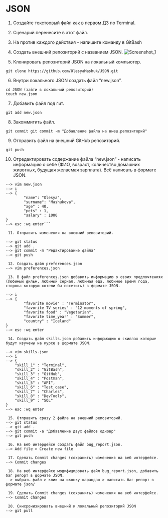 # JSON

 1. Создайте текстоовый файл как в первом ДЗ по Terminal.
 2. Сценарий перенесите в этот файл.
 3. На против каждого действия - напишите команду в GitBash

 4. Создать внешний репозиторий c названием JSON.
![Screenshot_1](https://user-images.githubusercontent.com/91422609/169891997-ebcc528d-2add-4c40-8e8d-e9ee445d11f0.png)


 5. Клонировать репозиторий JSON на локальный компьютер.
 
```git clone https://github.com/OlesyaMashuk/JSON.git```

 6. Внутри локального JSON создать файл “new.json”.
 
 ```
 cd JSON (зайти в локальный репозиторий)
 touch new.json
```

 7. Добавить файл под гит.
 
```git add new.json```

 8. Закоммитить файл.
 
```git commit git commit -m "Добавление файла на внеш.репозиторий"```

 9. Отправить файл на внешний GitHub репозиторий.
 
```git push```

 10. Отредактировать содержание файла “new.json” - написать информацию о себе (ФИО, возраст, количество домашних животных, будущая желаемая зарплата). Всё написать в формате JSON.
```
--> vim new.json
--> i 
--> {
        "name": "Olesya",
        "surname": "Mashukova",
        "age" : 40,
        "pets" : 1,
        "salary" : 1000
}
--> esc :wq enter```

 11. Отправить изменения на внешний репозиторий.
 
--> git status
--> git add .
--> git commit -m "Редактирование файла"
--> git push

 12. Создать файл preferences.json
--> vim preferences.json

 13. В файл preferences.json добавить информацию о своих предпочтениях (Любимый фильм, любимый сериал, любимая еда, любимое время года, сторона которую хотели бы посетить) в формате JSON.
 
--> i
--> {
        "favorite movie" : "Terminator",
        "favorite TV series" : "12 moments of spring",
        "favorite food" : "Vegetarian",
        "favorite time_year" : "Summer",
        "country" : "Iceland"
}
--> esc :wq enter

 14. Создать файл skills.json добавить информацию о скиллах которые будут изучены на курсе в формате JSON.
 
--> vim skills.json
--> i
--> {
	"skill_1" : "Terminal",
	"skill_2" : "GitBash",
	"skill_3" : "GitHub",
	"skill_4" : "Postman",
	"skill_5" : "API",
	"skill_6" : "Test case",
	"skill_7" : "Charles",
	"skill_8" : "DevTools",
	"skill_9" : "SQL"
}
--> esc :wq enter

 15. Отправить сразу 2 файла на внешний репозиторий.
--> git status
--> git add .
--> git commit -a "Добавление двух файлов одновр"
--> git push

 16. На веб интерфейсе создать файл bug_report.json.
--> Add file > Create new file

 17. Сделать Commit changes (сохранить) изменения на веб интерфейсе.
--> Commit changes

 18. На веб интерфейсе модифицировать файл bug_report.json, добавить баг репорт в формате JSON.
--> выбрать файл > клик на иконку карандаш > написать баг-репорт в формате json/

 19. Сделать Commit changes (сохранить) изменения на веб интерфейсе.
--> Commit changes

 20. Синхронизировать внешний и локальный репозиторий JSON
--> git pull
